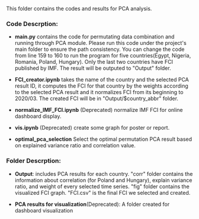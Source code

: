 This folder contains the codes and results for PCA analysis.

### Code Descrption:

- __main.py__ contains the code for permutating data combination and running through PCA module. Please run this code under the project's main folder to ensure the path consistency. You can change the code from line 159 to 160 to run the program for five countries(Egypt, Nigeria, Romania, Poland, Hungary). Only the last two countries have FCI published by IMF. The result will be outputed to "Output" folder.

- __FCI_creator.ipynb__ takes the name of the country and the selected PCA result ID, it computes the FCI for that country by the weights according to the selected PCA result and it normalizes FCI from its beginning to 2020/03. The created FCI will be in "Output/$country_abbr" folder.

- __normalize_IMF_FCI.ipynb__ (Deprecated) normalize IMF FCI for online dashboard display.

- __vis.ipynb__ (Deprecated) create some graph for poster or report.

- __optimal_pca_selection__ Select the optimal permutation PCA result based on explained variance ratio and correlation value.

### Folder Descrption:

- __Output__: includes PCA results for each country. "corr" folder contains the information about correlation (for Poland and Hungary), explain variance ratio, and weight of every selected time series. "fig" folder contains the visualized FCI graph. "FCI.csv" is the final FCI we selected and created.

- __PCA results for visualization__(Deprecated): A folder created for dashboard visualization
